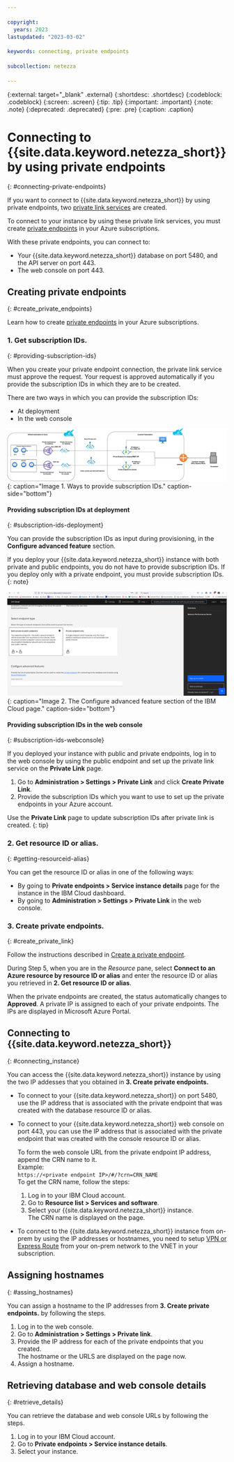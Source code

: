 ```yaml
---

copyright:
  years: 2023
lastupdated: "2023-03-02"

keywords: connecting, private endpoints

subcollection: netezza

---
```

{:external: target="_blank" .external}
{:shortdesc: .shortdesc}
{:codeblock: .codeblock}
{:screen: .screen}
{:tip: .tip}
{:important: .important}
{:note: .note}
{:deprecated: .deprecated}
{:pre: .pre}
{:caption: .caption}

# Connecting to {{site.data.keyword.netezza_short}} by using private endpoints
{: #connecting-private-endpoints}

If you want to connect to {{site.data.keyword.netezza_short}} by using private endpoints, two [private link services](https://learn.microsoft.com/en-us/azure/private-link/private-link-service-overview) are created.  

To connect to your instance by using these private link services, you must create [private endpoints](https://learn.microsoft.com/en-us/azure/private-link/private-endpoint-overview) in your Azure subscriptions.

With these private endpoints, you can connect to:

- Your {{site.data.keyword.netezza_short}} database on port 5480, and the API server on port 443.
- The web console on port 443.

## Creating private endpoints
{: #create_private_endpoints}

Learn how to create [private endpoints](https://learn.microsoft.com/en-us/azure/private-link/private-endpoint-overview) in your Azure subscriptions.

### 1. Get subscription IDs.
{: #providing-subscription-ids}

When you create your private endpoint connection, the private link service must approve the request. Your request is approved automatically if you provide the subscription IDs in which they are to be created.

There are two ways in which you can provide the subscription IDs:

- At deployment
- In the web console

![Providing subscription IDs](../images/conn_wc_d.png){: caption="Image 1. Ways to provide subscription IDs." caption-side="bottom"}

#### Providing subscription IDs at deployment
{: #subscription-ids-deployment}

You can provide the subscription IDs as input during provisioning, in the **Configure advanced feature** section.

If you deploy your {{site.data.keyword.netezza_short}} instance with both private and public endpoints, you do not have to provide subscription IDs.
If you deploy only with a private endpoint, you must provide subscription IDs.
{: note}

![Connecting to {{site.data.keyword.netezza_short}}](../images/connecting2.png){: caption="Image 2. The Configure advanced feature section of the IBM Cloud page." caption-side="bottom"}

#### Providing subscription IDs in the web console
{: #subscription-ids-webconsole}

If you deployed your instance with public and private endpoints, log in to the web console by using the public endpoint and set up the private link service on the **Private Link** page.  

1. Go to **Administration > Settings > Private Link** and click **Create Private Link**.
1. Provide the subscription IDs which you want to use to set up the private endpoints in your Azure account.

Use the **Private Link** page to update subscription IDs after private link is created.
{: tip}

### 2. Get resource ID or alias.
{: #getting-resourceid-alias}

You can get the resource ID or alias in one of the following ways:

- By going to **Private endpoints > Service instance details** page for the instance in the IBM Cloud dashboard.
- By going to **Administration > Settings > Private Link** in the web console.

### 3. Create private endpoints.
{: #create_private_link}

Follow the instructions described in [Create a private endpoint](https://learn.microsoft.com/en-us/azure/private-link/create-private-endpoint-portal?tabs=dynamic-ip#create-a-private-endpoint).  

During Step 5, when you are in the _Resource_ pane, select **Connect to an Azure resource by resource ID or alias** and enter the resource ID or alias you retrieved in **2. Get resource ID or alias**.

When the private endpoints are created, the status automatically changes to **Approved**. A private IP is assigned to each of your private endpoints. The IPs are displayed in Microsoft Azure Portal.

## Connecting to {{site.data.keyword.netezza_short}}
{: #connecting_instance}

You can access the {{site.data.keyword.netezza_short}} instance by using the two IP addesses that you obtained in **3. Create private endpoints.**

- To connect to your {{site.data.keyword.netezza_short}} on port 5480, use the IP address that is associated with the private endpoint that was created with the database resource ID or alias.

- To connect to your {{site.data.keyword.netezza_short}} web console on port 443, you can use the IP address that is associated with the private endpoint that was created with the console resource ID or alias.  

   To form the web console URL from the private endpoint IP address, append the CRN name to it.  
   Example:  
   `https://<private endpoint IP>/#/?crn=CRN_NAME`  
   To get the CRN name, follow the steps:

   1. Log in to your IBM Cloud account.
   1. Go to **Resource list > Services and software**.
   1. Select your {{site.data.keyword.netezza_short}} instance.  
      The CRN name is displayed on the page.

- To connect to the {{site.data.keyword.netezza_short}} instance from on-prem by using the IP addresses or hostnames, you need to setup [VPN or Express Route](https://learn.microsoft.com/en-us/azure/architecture/reference-architectures/hybrid-networking/) from your on-prem network to the VNET in your subscription.

## Assigning hostnames
{: #assing_hostnames}

You can assign a hostname to the IP addresses from **3. Create private endpoints.** by following the steps.

1. Log in to the web console.
1. Go to **Administration > Settings > Private link**.
1. Provide the IP address for each of the private endpoints that you created.  
   The hostname or the URLS are displayed on the page now.
1. Assign a hostname.

## Retrieving database and web console details
{: #retrieve_details}

You can retrieve the database and web console URLs by following the steps.

1. Log in to your IBM Cloud account.
1. Go to **Private endpoints > Service instance details**.
1. Select your instance.
